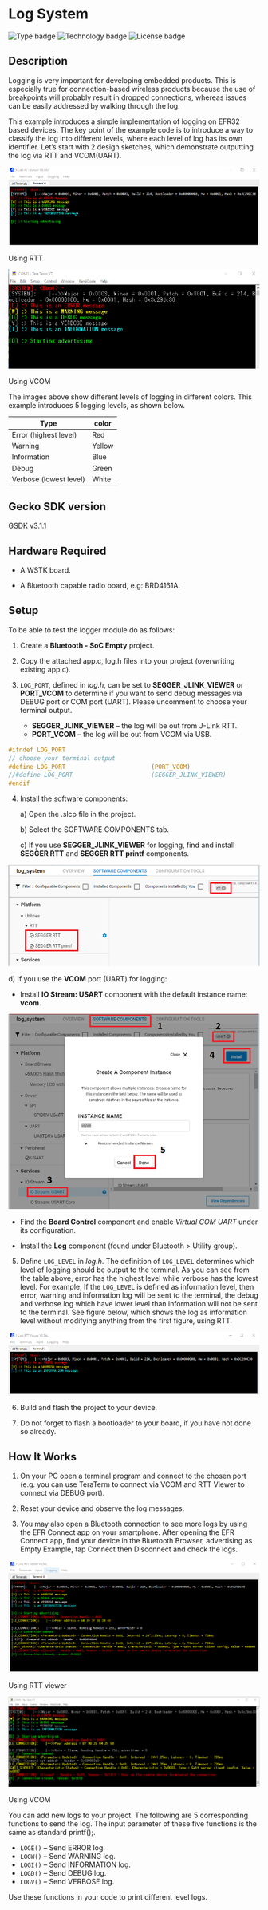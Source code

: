 # Log System ##
![Type badge](https://img.shields.io/badge/dynamic/json?url=https://raw.githubusercontent.com/SiliconLabs/application_examples_ci/master/bluetooth_applications/log_system_common.json&label=Type&query=type&color=green)
![Technology badge](https://img.shields.io/badge/dynamic/json?url=https://raw.githubusercontent.com/SiliconLabs/application_examples_ci/master/bluetooth_applications/log_system_common.json&label=Technology&query=technology&color=green)
![License badge](https://img.shields.io/badge/dynamic/json?url=https://raw.githubusercontent.com/SiliconLabs/application_examples_ci/master/bluetooth_applications/log_system_common.json&label=License&query=license&color=green)

## Description ##
 
Logging is very important for developing embedded products. This is especially true for connection-based wireless products because the use of breakpoints will probably result in dropped connections, whereas issues can be easily addressed by walking through the log.

This example introduces a simple implementation of logging on EFR32 based devices. The key point of the example code is to introduce a way to classify the log into different levels, where each level of log has its own identifier. Let’s start with 2 design sketches, which demonstrate outputting the log via RTT and VCOM(UART).

![](images/rtt_viewer.png)

Using RTT

![](images/vcom.png)

Using VCOM

The images above show different levels of logging in different colors. This example introduces 5 logging levels, as shown below.

| Type                   | color  |
| ---------------------- | ------ |
| Error (highest level)  | Red    |
| Warning                | Yellow |
| Information            | Blue   |
| Debug                  | Green  |
| Verbose (lowest level) | White  |

## Gecko SDK version ##
 
GSDK v3.1.1
 
## Hardware Required ##
 
- A WSTK board.

- A Bluetooth capable radio board, e.g: BRD4161A.
 
## Setup ##

To be able to test the logger module do as follows:

1. Create a **Bluetooth - SoC Empty** project.

2. Copy the attached app.c, log.h files into your project (overwriting existing app.c).

3. `LOG_PORT`, defined in *log.h*, can be set to **SEGGER_JLINK_VIEWER** or **PORT_VCOM** to determine if you want to send debug messages via DEBUG port or COM port (UART). Please uncomment to choose your terminal output.

   - **SEGGER_JLINK_VIEWER** – the log will be out from J-Link RTT. 
   - **PORT_VCOM** – the log will be out from VCOM via USB.

```c
#ifndef LOG_PORT
// choose your terminal output
#define LOG_PORT                        (PORT_VCOM)
//#define LOG_PORT                      (SEGGER_JLINK_VIEWER)
#endif
```

4. Install the software components:

   a) Open the .slcp file in the project.

   b) Select the SOFTWARE COMPONENTS tab.

   c) If you use **SEGGER_JLINK_VIEWER** for logging, find and install **SEGGER RTT** and **SEGGER RTT printf** components.

![](images/rtt_components.png)

   d) If you use the **VCOM** port (UART) for logging:
   - Install **IO Stream: USART** component with the default instance name: **vcom**.

![](images/vcom_component.png)

   - Find the **Board Control** component  and enable *Virtual COM UART* under its configuration.

   - Install the **Log** component (found under Bluetooth > Utility group).

5. Define `LOG_LEVEL` in *log.h*. The definition of `LOG_LEVEL` determines which level of logging should be output to the terminal. As you can see from the table above, error has the highest level while verbose has the lowest level. For example, If the `LOG_LEVEL` is defined as information level, then error, warning and information log will be sent to the terminal, the debug and verbose log which have lower level than information will not be sent to the terminal. See figure below, which shows the log as information level without modifying anything from the first figure, using RTT.

![](images/rtt_viewer_info_level.png)

6. Build and flash the project to your device.

7. Do not forget to flash a bootloader to your board, if you have not done so already.
 
## How It Works ##
 
1. On your PC open a terminal program and connect to the chosen port (e.g. you can use TeraTerm to connect via VCOM and RTT Viewer to connect via DEBUG port).

2. Reset your device and observe the log messages.

3. You may also open a Bluetooth connection to see more logs by using the EFR Connect app on your smartphone. After opening the EFR Connect app, find your device in the Bluetooth Browser, advertising as Empty Example, tap Connect then Disconnect and check the logs. 

![](images/rtt_viewer_usage.png)

Using RTT viewer

![](images/vcom_usage.png)

Using VCOM

You can add new logs to your project. The following are 5 corresponding functions to send the log. The input parameter of these five functions is the same as standard printf();.

- `LOGE()` – Send ERROR log.
- `LOGW()` – Send  WARNING log.
- `LOGI()` – Send INFORMATION log.
- `LOGD()` – Send DEBUG log.
- `LOGV()` – Send VERBOSE log.

Use these functions in your code to print different level logs.
